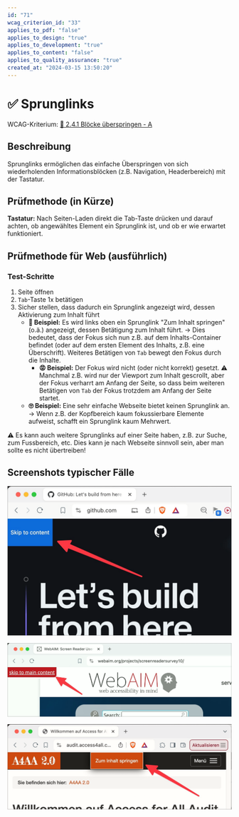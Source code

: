 ```yaml
---
id: "71"
wcag_criterion_id: "33"
applies_to_pdf: "false"
applies_to_design: "true"
applies_to_development: "true"
applies_to_content: "false"
applies_to_quality_assurance: "true"
created_at: "2024-03-15 13:50:20"
---
```


# ✅ Sprunglinks

WCAG-Kriterium: [📜 2.4.1 Blöcke überspringen - A](..)

## Beschreibung

Sprunglinks ermöglichen das einfache Überspringen von sich wiederholenden Informationsblöcken (z.B. Navigation, Headerbereich) mit der Tastatur.

## Prüfmethode (in Kürze)

**Tastatur:** Nach Seiten-Laden direkt die Tab-Taste drücken und darauf achten, ob angewähltes Element ein Sprunglink ist, und ob er wie erwartet funktioniert.

## Prüfmethode für Web (ausführlich)

### Test-Schritte

1. Seite öffnen
1. `Tab`-Taste 1x betätigen
1. Sicher stellen, dass dadurch ein Sprunglink angezeigt wird, dessen Aktivierung zum Inhalt führt
    - **🙂 Beispiel:** Es wird links oben ein Sprunglink "Zum Inhalt springen" (o.ä.) angezeigt, dessen Betätigung zum Inhalt führt. → Dies bedeutet, dass der Fokus sich nun z.B. auf dem Inhalts-Container befindet (oder auf dem ersten Element des Inhalts, z.B. eine Überschrift). Weiteres Betätigen von `Tab` bewegt den Fokus durch die Inhalte.
        - **😡 Beispiel:** Der Fokus wird nicht (oder nicht korrekt) gesetzt. ⚠️ Manchmal z.B. wird nur der Viewport zum Inhalt gescrollt, aber der Fokus verharrt am Anfang der Seite, so dass beim weiteren Betätigen von `Tab` der Fokus trotzdem am Anfang der Seite startet.
    - **🙄 Beispiel:** Eine sehr einfache Webseite bietet keinen Sprunglink an. → Wenn z.B. der Kopfbereich kaum fokussierbare Elemente aufweist, schafft ein Sprunglink kaum Mehrwert.

⚠️ Es kann auch weitere Sprunglinks auf einer Seite haben, z.B. zur Suche, zum Fussbereich, etc. Dies kann je nach Webseite sinnvoll sein, aber man sollte es nicht übertreiben!

## Screenshots typischer Fälle

![Sprunglink auf GitHub](images/sprunglink-auf-github.png)

![Sprunglink auf WebAIM](images/sprunglink-auf-webaim.png)

![Sprunglink im A4AA](images/sprunglink-im-a4aa.png)
